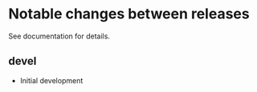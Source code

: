 # Notable changes between releases

See documentation for details.

## devel

- Initial development
